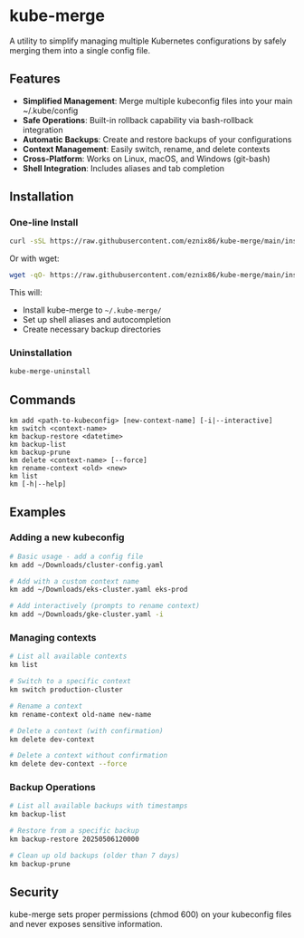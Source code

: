 # kube-merge

A utility to simplify managing multiple Kubernetes configurations by safely merging them into a single config file.

## Features

- **Simplified Management**: Merge multiple kubeconfig files into your main ~/.kube/config
- **Safe Operations**: Built-in rollback capability via bash-rollback integration
- **Automatic Backups**: Create and restore backups of your configurations
- **Context Management**: Easily switch, rename, and delete contexts
- **Cross-Platform**: Works on Linux, macOS, and Windows (git-bash)
- **Shell Integration**: Includes aliases and tab completion

## Installation

### One-line Install

```bash
curl -sSL https://raw.githubusercontent.com/eznix86/kube-merge/main/install.sh | bash
```

Or with wget:

```bash
wget -qO- https://raw.githubusercontent.com/eznix86/kube-merge/main/install.sh | bash
```

This will:
- Install kube-merge to `~/.kube-merge/`
- Set up shell aliases and autocompletion
- Create necessary backup directories

### Uninstallation

```bash
kube-merge-uninstall
```

## Commands

```
km add <path-to-kubeconfig> [new-context-name] [-i|--interactive]
km switch <context-name>
km backup-restore <datetime>
km backup-list
km backup-prune
km delete <context-name> [--force]
km rename-context <old> <new>
km list
km [-h|--help]
```

## Examples

### Adding a new kubeconfig

```bash
# Basic usage - add a config file
km add ~/Downloads/cluster-config.yaml

# Add with a custom context name
km add ~/Downloads/eks-cluster.yaml eks-prod

# Add interactively (prompts to rename context)
km add ~/Downloads/gke-cluster.yaml -i
```

### Managing contexts

```bash
# List all available contexts
km list

# Switch to a specific context
km switch production-cluster

# Rename a context
km rename-context old-name new-name

# Delete a context (with confirmation)
km delete dev-context

# Delete a context without confirmation
km delete dev-context --force
```

### Backup Operations

```bash
# List all available backups with timestamps
km backup-list

# Restore from a specific backup
km backup-restore 20250506120000

# Clean up old backups (older than 7 days)
km backup-prune
```

## Security

kube-merge sets proper permissions (chmod 600) on your kubeconfig files and never exposes sensitive information.
